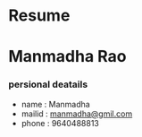 # Resume
# Manmadha Rao
### persional deatails
- name   : Manmadha <br>
- mailid : manmadha@gmil.com <br>
- phone  : 9640488813 <br>

